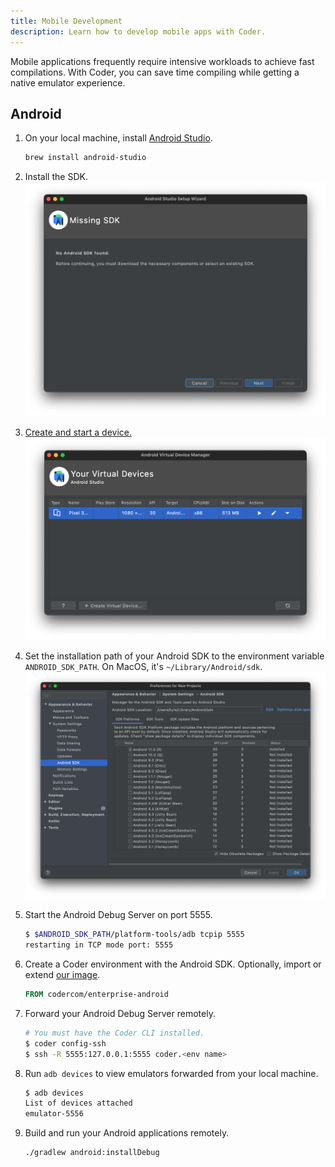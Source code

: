 ```yaml
---
title: Mobile Development
description: Learn how to develop mobile apps with Coder.
---
```


Mobile applications frequently require intensive workloads to achieve fast compilations.
With Coder, you can save time compiling while getting a native emulator experience.

## Android

1. On your local machine, install [Android Studio](https://developer.android.com/studio).

   ```sh
   brew install android-studio
   ```

1. Install the SDK.
   ![Android SDK Install](../assets/android-sdk-missing.png)
1. [Create and start a device.](https://developer.android.com/studio/run/managing-avds)
   ![Android Device](../assets/android-avd.png)
1. Set the installation path of your Android SDK to the environment variable `ANDROID_SDK_PATH`.
   On MacOS, it's `~/Library/Android/sdk`.
   ![Android SDK Path](../assets/android-sdk-path.png)
1. Start the Android Debug Server on port 5555.

   ```bash
   $ $ANDROID_SDK_PATH/platform-tools/adb tcpip 5555
   restarting in TCP mode port: 5555
   ```

1. Create a Coder environment with the Android SDK.
   Optionally, import or extend [our image](https://github.com/cdr/enterprise-images/blob/master/images/android/Dockerfile.ubuntu).

   ```dockerfile
   FROM codercom/enterprise-android
   ```

1. Forward your Android Debug Server remotely.

   ```bash
   # You must have the Coder CLI installed.
   $ coder config-ssh
   $ ssh -R 5555:127.0.0.1:5555 coder.<env name>
   ```

1. Run `adb devices` to view emulators forwarded from your local machine.

   ```bash
   $ adb devices
   List of devices attached
   emulator-5556
   ```

1. Build and run your Android applications remotely.

   ```bash
   ./gradlew android:installDebug
   ```
